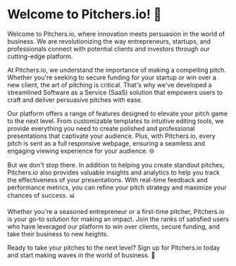 # Welcome to Pitchers.io! 🚀

Welcome to Pitchers.io, where innovation meets persuasion in the world of business. We are revolutionizing the way entrepreneurs, startups, and professionals connect with potential clients and investors through our cutting-edge platform.

At Pitchers.io, we understand the importance of making a compelling pitch. Whether you're seeking to secure funding for your startup or win over a new client, the art of pitching is critical. That's why we've developed a streamlined Software as a Service (SaaS) solution that empowers users to craft and deliver persuasive pitches with ease.

Our platform offers a range of features designed to elevate your pitch game to the next level. From customizable templates to intuitive editing tools, we provide everything you need to create polished and professional presentations that captivate your audience. Plus, with Pitchers.io, every pitch is sent as a full responsive webpage, ensuring a seamless and engaging viewing experience for your audience. 🌐

But we don't stop there. In addition to helping you create standout pitches, Pitchers.io also provides valuable insights and analytics to help you track the effectiveness of your presentations. With real-time feedback and performance metrics, you can refine your pitch strategy and maximize your chances of success. 📊

Whether you're a seasoned entrepreneur or a first-time pitcher, Pitchers.io is your go-to solution for making an impact. Join the ranks of satisfied users who have leveraged our platform to win over clients, secure funding, and take their business to new heights.

Ready to take your pitches to the next level? Sign up for Pitchers.io today and start making waves in the world of business. 💼
